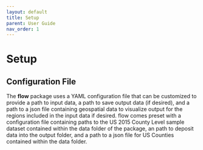 ```yaml
---
layout: default
title: Setup
parent: User Guide
nav_order: 1
---
```


# Setup

## Configuration File

The **flow** package uses a YAML configuration file that can be customized to provide a path to input data, a path to save output data (if desired), and a path to a json file containing geospatial data to visualize output for the regions included in the input data if desired. flow comes preset with a configuration file containing paths to the US 2015 County Level sample dataset contained within the data folder of the package, an path to deposit data into the output folder, and a path to a json file for US Counties contained within the data folder.
